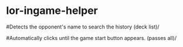 # lor-ingame-helper

#Detects the opponent's name to search the history (deck list)/


#Automatically clicks until the game start button appears. (passes all)/


